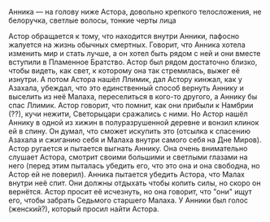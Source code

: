 Анника — на голову ниже Астора, довольно крепкого телосложения, не белоручка, светлые волосы, тонкие черты лица

Астор обращается к тому, что находится внутри Анники, пафосно жалуется на жизнь обычных смертных. Говорит, что Анника хотела изменить мир и стать лучше, а он хотел быть рядом с ней и они вместе вступили в Пламенное Братство. Астор был рядом достаточно близко, чтобы видеть, как свет, к которому она так стремилась, выжег её изнутри. А потом Астора нашёл Ллимик, дал Астору кинжал, как у Азахала, убеждал, что это единственный способ вернуть Аннику и выселить из неё Малаха, переселиться в кого-то другого, а Аннику бы спас Ллимик. Астор говорит, что помнит, как они прибыли к Намбрии (??), кучи нежити, Светорыцари сражались с ними. Но Астор нашёл Аннику в одной из хижин в полуразрушенной деревне и вонзил клинок ей в спину. Он думал, что сможет искупить это (отсылка к спасению Азахала и сжиганию себя и Малаха внутри самого себя на Дне Миров). Астор ругается и пытается выгнать Аннику. 
Она очень внимательно слушает Астора, смотрит своими большими и светлыми глазами на него (перед этим пыталась убедить его, что это она и она свободна, но Астор ей не поверил). Анника пытается убедить Астора, что Малах внутри неё спит. Они должны отдыхать чтобы копить силы, но скоро он вернётся.
Астор просит её исчезнуть, но она говорит, что "они" ищут его, чтобы забрать Седьмого старшего Малаха. У Анники был голос (женский?), который просил найти Астора. 







